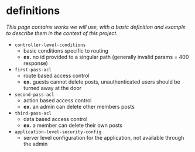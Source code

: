 
# definitions

_This page contains works we will use, with a basic definition and example to describe them in the context of this project._

- `controller-level-conditions`
    - basic conditions specific to routing
    - **ex.** no id provided to a singular path (generally invalid params = 400 response)
- `first-pass-acl`
    - route based access control
    - **ex.** guests cannot delete posts, unauthenticated users should be turned away at the door
- `second-pass-acl`
    - action based access control
    - **ex.** an admin can delete other members posts
- `third-pass-acl`
    - data based access control
    - **ex.** a member can delete their own posts
- `application-level-security-config`
    - server level configuration for the application, not available through the admin

